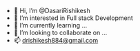 - 👋 Hi, I’m @DasariRishikesh
- 👀 I’m interested in Full stack Development
- 🌱 I’m currently learning ...
- 💞️ I’m looking to collaborate on ...
- 📫 drishikesh884@gmail.com

<!---
DasariRishikesh/DasariRishikesh is a ✨ special ✨ repository because its `README.md` (this file) appears on your GitHub profile.
You can click the Preview link to take a look at your changes.
--->
